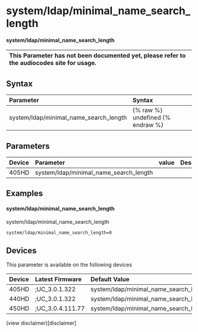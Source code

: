 ﻿---
description: system/ldap/minimal_name_search_length
search:
    keywords: ['system','ldap','minimal_name_search_length']
---

# system/ldap/minimal_name_search_length

#### system/ldap/minimal_name_search_length


| This Parameter has not been documented yet, please refer to the audiocodes site for usage.  |
| :--- |

## Syntax
| Parameter | Syntax |
| :--- | :--- |
|system/ldap/minimal_name_search_length | {% raw %} undefined {% endraw %} |

## Parameters
|Device|Parameter|value|Description|
|:---|:---|:---|:---|
| 405HD | system/ldap/minimal_name_search_length |  |  |

## Examples
#### system/ldap/minimal_name_search_length

system/ldap/minimal_name_search_length

```
system/ldap/minimal_name_search_length=0
```

## Devices
This parameter is available on the following devices

| Device | Latest Firmware | Default Value |
|:---|:---|:---|
| 405HD | ;UC_3.0.1.322 | system/ldap/minimal_name_search_length=0 
| 440HD | ;UC_3.0.1.322 | system/ldap/minimal_name_search_length=0 
| 450HD | ;UC_3.0.4.111.77 | system/ldap/minimal_name_search_length=0 

(view disclaimer)[disclaimer]
